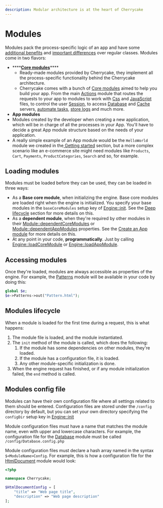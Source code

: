 ```yaml
---
description: Modular architecture is at the heart of Cherrycake
---
```


# Modules

Modules pack the process-specific logic of an app and have some [additional benefits](../../architecture/modules.md) and [important differences](../../architecture/classes.md#whats-the-difference-between-a-class-and-a-module) over regular classes. Modules come in two flavors:

* \*\*\*\*[**Core modules**](../../reference/core-modules/)\*\*\*\*
  * Ready-made modules provided by Cherrycake, they implement all the process-specific functionality behind the Cherrycake architecture.
  * Cherrycake comes with a bunch of [Core modules](../../reference/core-modules/) aimed to help you build your app. From the main [Actions](../../reference/core-modules/actions.md) module that routes the requests to your app to modules to work with [Css](../../reference/core-modules/css.md) and [JavaScript](../../reference/core-modules/javascript.md) files, to control the user [Session](../../reference/core-modules/session.md), to access [Database](../../reference/core-modules/database.md) and [Cache](../../reference/core-modules/cache.md) servers, [automate tasks](../../reference/core-modules/janitor.md), [store logs](../../reference/core-modules/log.md) and much more.
*  **App modules**
  * Modules created by the developer when creating a new application, which will be in charge of all the processes in your App. You'll have to decide a great App module structure based on the needs of your application.
  * A really simple example of an App module would be the `HelloWorld` module we created in the[ Getting started](../getting-started/#the-hello-world-module) section, but a more complex scenario like an e-commerce site might need  modules like `Products`, `Cart`, `Payments`, `ProductCategories`, `Search` and so, for example.

## Loading modules

Modules must be loaded before they can be used, they can be loaded in three ways:

* As a **Base core module**, when initializing the engine. Base core modules are loaded right when the engine is initialized. You specify your base modules in the `baseCoreModules` setup key of [Engine::init](../../reference/core-classes/engine.md#init-appnamespace-setup). See the [Deep lifecycle](../../architecture/lifecycle/deep-lifecycle.md) section for more details on this.
* As a **dependent module**, when they're required by other modules in their [Module::dependentCoreModules](../../reference/core-classes/module.md#usddependentcherrycakemodules) or [Module::dependentAppModules](../../reference/core-classes/module.md#usddependentappmodules) properties. See the [Create an App module](create-an-app-module.md) for more details on this.
* At any point in your code, **programmatically**. Just by calling [Engine::loadCoreModule](../../reference/core-classes/engine.md#loadcoremodule-modulename-requiredbymodulename) or [Engine::loadAppModule](../../reference/core-classes/engine.md#loadappmodule-modulename-requiredbymodulename).

## Accessing modules

Once they're loaded, modules are always accessible as properties of the engine. For example, the [Patterns](../../reference/core-modules/patterns.md) module will be available in your code by doing this:

```php
global $e;
$e->Patterns->out("Pattern.html");
```

## Modules lifecycle

When a module is loaded for the first time during a request, this is what happens:

1. The module file is loaded, and the module instantiated.
2. The `init` method of the module is called, which does the following:
   1. If the module has some dependencies on other modules, they're loaded.
   2. If the module has a configuration file, it is loaded.
   3. Any other module-specific initialization is done.
3. When the engine request has finished, or if any module initialization failed, the `end` method is called.

## Modules config file

Modules can have their own configuration file where all settings related to them should be entered. Configuration files are stored under the `/config` directory by default, but you can set your own directory specifying the `configDir` setup key in [Engine::init](../../reference/core-classes/engine.md#init-appnamespace-setup)

Module configuration files must have a name that matches the module name, even with upper and lowercase characters. For example, the configuration file for the [Database](../../reference/core-modules/database.md) module must be called `/config/Database.config.php`

Module configuration files must declare a hash array named in the syntax `$<ModuleName>Config`. For example, this is how a configuration file for the [HtmlDocument](../../reference/core-modules/htmldocument.md) module would look:

```php
<?php

namespace Cherrycake;

$HtmlDocumentConfig = [
    "title" => "Web page title",
    "description" => "Web page description"
];
```

